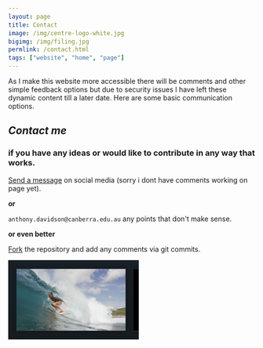 ```yaml
---
layout: page
title: Contact
image: /img/centre-logo-white.jpg
bigimg: /img/filing.jpg
permlink: /contact.html
tags: ["website", "home", "page"]
---
```


As I make this website more accessible there will be comments and other simple feedback options but due to security issues I have left these dynamic content till a later date. Here are some basic communication options.

## *Contact me*

### if you have any ideas or would like to contribute in any way that works.

[Send a message](https:/facebook.com/StatisticsNetwork/) on social media (sorry i dont have comments working on page yet).

**or**

`anthony.davidson@canberra.edu.au` any points that don't make sense.

**or even better**

[Fork](https://github.com/davan690/davan690.github.io) the repository and add any comments via git commits.

![1560460465524](/img/1560460465524.png)